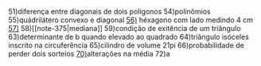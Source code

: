 


51)diferença entre diagonais de dois poligonos
54)polinômios
55)quádrilátero convexo e diagonal
[56)](https://www.youtube.com/watch?v=5PxQ71VSD2c&ab_channel=Matem%C3%A1ticaPraChuchu) héxagono com lado medindo 4 cm 
[57)](https://www.youtube.com/watch?v=AHA7Vu1DrA0&ab_channel=Matem%C3%A1ticaPraChuchu)
58)[[note-375|mediana]]
59)condição de exitência de um triângulo
63)determinante de b quando elevado ao quadrado
64)triângulo isóceles inscrito na circuferência
65)cilindro de volume 21pi
66)probabilidade de perder dois sorteios
[70)](https://www.youtube.com/watch?v=KKSeGXpLfMc&ab_channel=Matem%C3%A1ticaPraChuchu)alterações na média
72)a

